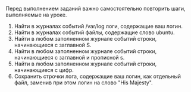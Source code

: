 ﻿Перед выполнением заданий важно самостоятельно повторить шаги, выполняемые на уроке.

1) Найти в журналах событий /var/log логи, содержащие ваш логин.
2) Найти в журналах событий файлы, содержащие слово ubuntu.
3) Найти в любом заполненном журнале событий строки, начинающиеся с заглавной S.
4) Найти в любом заполненном журнале событий строки, начинающиеся с заглавной и прописной s.
5) Найти в любом заполненном журнале событий строки, начинающиеся с цифр.
6) Сохранить строчки лога, содержащие ваш логин, как отдельный файл, заменив при этом логин на слово "His Majesty".